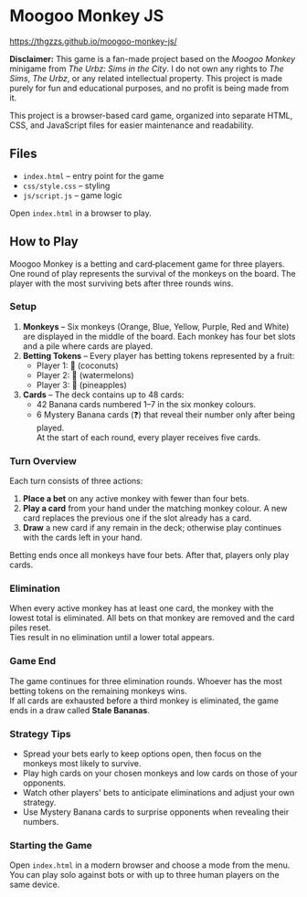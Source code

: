 # Moogoo Monkey JS

https://thgzzs.github.io/moogoo-monkey-js/

**Disclaimer:** This game is a fan-made project based on the *Moogoo Monkey* minigame from *The Urbz: Sims in the City*. I do not own any rights to *The Sims*, *The Urbz*, or any related intellectual property. This project is made purely for fun and educational purposes, and no profit is being made from it.

This project is a browser-based card game, organized into separate HTML, CSS, and JavaScript files for easier maintenance and readability.

## Files
- `index.html` – entry point for the game  
- `css/style.css` – styling  
- `js/script.js` – game logic  

Open `index.html` in a browser to play.

## How to Play

Moogoo Monkey is a betting and card‑placement game for three players. One round of play represents the survival of the monkeys on the board. The player with the most surviving bets after three rounds wins.

### Setup

1. **Monkeys** – Six monkeys (Orange, Blue, Yellow, Purple, Red and White) are displayed in the middle of the board. Each monkey has four bet slots and a pile where cards are played.
2. **Betting Tokens** – Every player has betting tokens represented by a fruit:
   - Player 1: 🥥 (coconuts)  
   - Player 2: 🍉 (watermelons)  
   - Player 3: 🍍 (pineapples)
3. **Cards** – The deck contains up to 48 cards:
   - 42 Banana cards numbered 1–7 in the six monkey colours.  
   - 6 Mystery Banana cards (❓) that reveal their number only after being played.  
   At the start of each round, every player receives five cards.

### Turn Overview

Each turn consists of three actions:

1. **Place a bet** on any active monkey with fewer than four bets.  
2. **Play a card** from your hand under the matching monkey colour. A new card replaces the previous one if the slot already has a card.  
3. **Draw** a new card if any remain in the deck; otherwise play continues with the cards left in your hand.

Betting ends once all monkeys have four bets. After that, players only play cards.

### Elimination

When every active monkey has at least one card, the monkey with the lowest total is eliminated. All bets on that monkey are removed and the card piles reset.  
Ties result in no elimination until a lower total appears.

### Game End

The game continues for three elimination rounds. Whoever has the most betting tokens on the remaining monkeys wins.  
If all cards are exhausted before a third monkey is eliminated, the game ends in a draw called **Stale Bananas**.

### Strategy Tips

- Spread your bets early to keep options open, then focus on the monkeys most likely to survive.  
- Play high cards on your chosen monkeys and low cards on those of your opponents.  
- Watch other players' bets to anticipate eliminations and adjust your own strategy.  
- Use Mystery Banana cards to surprise opponents when revealing their numbers.

### Starting the Game

Open `index.html` in a modern browser and choose a mode from the menu. You can play solo against bots or with up to three human players on the same device.
